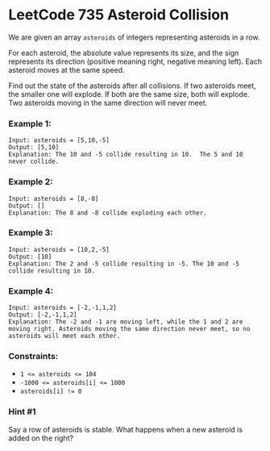 # LeetCode 735 Asteroid Collision
We are given an array `asteroids` of integers representing asteroids in a row.

For each asteroid, the absolute value represents its size, and the sign represents its direction (positive meaning right, negative meaning left). Each asteroid moves at the same speed.

Find out the state of the asteroids after all collisions. If two asteroids meet, the smaller one will explode. If both are the same size, both will explode. Two asteroids moving in the same direction will never meet. 

### Example 1:
```
Input: asteroids = [5,10,-5]
Output: [5,10]
Explanation: The 10 and -5 collide resulting in 10.  The 5 and 10 never collide.
```

### Example 2:
```
Input: asteroids = [8,-8]
Output: []
Explanation: The 8 and -8 collide exploding each other.
```

### Example 3:
```
Input: asteroids = [10,2,-5]
Output: [10]
Explanation: The 2 and -5 collide resulting in -5. The 10 and -5 collide resulting in 10.
```

### Example 4:
```
Input: asteroids = [-2,-1,1,2]
Output: [-2,-1,1,2]
Explanation: The -2 and -1 are moving left, while the 1 and 2 are moving right. Asteroids moving the same direction never meet, so no asteroids will meet each other.
``` 

### Constraints:

* `1 <= asteroids <= 104`
* `-1000 <= asteroids[i] <= 1000`
* `asteroids[i] != 0`

### Hint #1  
Say a row of asteroids is stable. What happens when a new asteroid is added on the right?